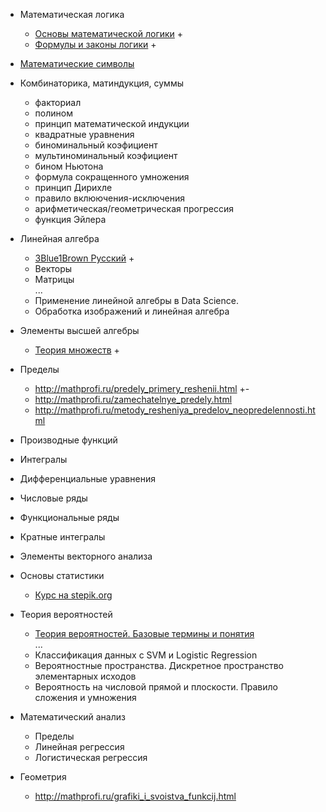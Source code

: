 - Математическая логика
    - [Основы математической логики](http://mathprofi.ru/osnovy_matematicheskoj_logiki.html) +
    - [Формулы и законы логики](http://mathprofi.ru/formuly_i_zakony_logiki.html) +
  
- [Математические символы](https://www.rapidtables.com/math/symbols/Basic_Math_Symbols.html#logic)
    
-  Комбинаторика, матиндукция, суммы
    - факториал
    - полином
    - принцип математической индукции
    - квадратные уравнения
    - биноминальный коэфициент
    - мультиноминальный коэфициент
    - бином Ньютона
    - формула сокращенного умножения
    - принцип Дирихле
    - правило вклюючения-исключения
    - арифметическая/геометрическая прогрессия
    - функция Эйлера
      
-  Линейная алгебра
    - [3Blue1Brown Русский](https://www.youtube.com/watch?v=RNTRYicPvWQ&list=PLVjLpKXnAGLXPaS7FRBjd5yZeXwJxZil2&index=1) +
    - Векторы
    - Матрицы   
    ...   
    - Применение линейной алгебры в Data Science.
    - Обработка изображений и линейная алгебра

- Элементы высшей алгебры
    - [Теория множеств](http://mathprofi.ru/mnozhestva.html) +

- Пределы
    - http://mathprofi.ru/predely_primery_reshenii.html  +-
    - http://mathprofi.ru/zamechatelnye_predely.html
    - http://mathprofi.ru/metody_resheniya_predelov_neopredelennosti.html
   
- Производные функций

- Интегралы

- Дифференциальные уравнения

- Числовые ряды

- Функциональные ряды

- Кратные интегралы

- Элементы векторного анализа

- Основы статистики
    - [Курс на stepik.org](https://stepik.org/course/76/syllabus)

- Теория вероятностей
    - [Теория вероятностей. Базовые термины и понятия](http://mathprofi.ru/teorija_verojatnostei.html)   
    ...   
    - Классификация данных с SVM и Logistic Regression
    - Вероятностные пространства. Дискретное пространство элементарных исходов
    - Вероятность на числовой прямой и плоскости. Правило сложения и умножения
    

- Математический анализ
    -  Пределы
    -  Линейная регрессия
    -  Логистическая регрессия


- Геометрия
    - http://mathprofi.ru/grafiki_i_svoistva_funkcij.html
